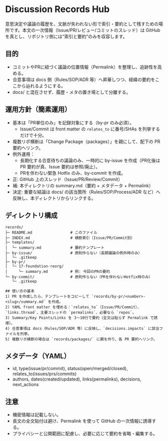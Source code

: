 # Discussion Records Hub

意思決定や議論の履歴を、文脈が失われない形で索引・要約として残すための場所です。本文の一次情報（Issue/PR/レビュー/コミットのスレッド）は GitHub を真とし、リポジトリ側には“索引と要約”のみを収容します。

## 目的
- コミットやPRに紐づく議論の位置情報（Permalink）を整理し、追跡性を高める。
- 合意事項は docs 側（Rules/SOP/ADR 等）へ昇華しつつ、経緯の要約をここから辿れるようにする。
- docs/ と混在させず、履歴・メタの置き場として分離する。

## 運用方針（簡素運用）
- 基本は「PR単位のみ」を記録対象にする（by-pr のみ必須）。
  - Issue/Commit は front matter の `relates_to` に番号/SHAs を列挙するだけで十分。
- 複数リポ横断は「Change Package（packages）」を親にして、配下の PR 要約へリンク。
- 例外運用：
  - 長期化する合意待ちの議論のみ、一時的に by-issue を作成（PR化後は PR 要約が真、Issue 要約は参照/廃止）。
  - PRを伴わない緊急 Hotfix のみ、by-commit を作成。
- 正: GitHub 上のスレッド（Issue/PR/Review/Commit）
- 補: 本ディレクトリの summary.md（要約 + メタデータ + Permalink）
- 決定: 重要な結論は docs/ の該当箇所（Rules/SOP/Process/ADR など）へ反映し、本ディレクトリからリンクする。

## ディレクトリ構成
```
records/
├─ README.md                 # このファイル
├─ INDEX.md                  # 横断索引（Issue/PR/Commit別）
├─ templates/
│  └─ summary.md             # 要約テンプレート
├─ by-issue/                 # 原則作らない（長期議論の例外時のみ）
│  └─ .gitkeep
├─ by-pr/
│  └─ 17-foundation-reorg/
│     └─ summary.md          # 例: 今回のPRの要約
└─ by-commit/                # 原則作らない（PRを伴わないHotfix時のみ）
   └─ .gitkeep

## 使い方の基本
1) PR を作成したら、テンプレートをコピーして `records/by-pr/<number>-<slug>/summary.md` を作成。
2) YAML front matter を埋める：`relates_to`（Issue/PR/Commit）、`links.thread`、主要スレッドの `permalinks`、必要なら `repos`。
3) Summary/Key Points/Links を 3〜10行で要約（全文は貼らず Permalink で誘導）。
4) 合意事項は docs（Rules/SOP/ADR 等）に反映し、`decisions.impacts` に該当ファイルを列挙。
5) 複数リポ横断の場合は `records/packages/` に親を作り、各 PR 要約へリンク。
```

## メタデータ（YAML）
- id, type(issue/pr/commit), status(open/merged/closed), relates_to(issues/prs/commits)
- authors, dates(created/updated), links(permalinks), decisions, next_actions

## 注意
- 機密情報は記載しない。
- 長文の全文貼付は避け、Permalink を使って GitHub の一次情報に誘導する。
- プライバシーと公開範囲に配慮し、必要に応じて要約を省略・編集する。

